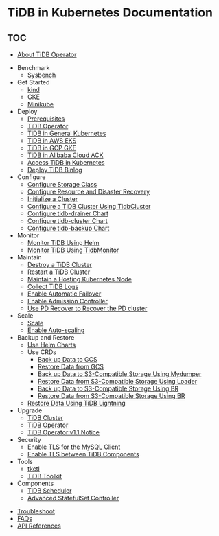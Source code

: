 # TiDB in Kubernetes Documentation

<!-- markdownlint-disable MD007 -->
<!-- markdownlint-disable MD032 -->

## TOC

- [About TiDB Operator](tidb-operator-overview.md)
+ Benchmark
  - [Sysbench](benchmark-sysbench.md)
+ Get Started
  - [kind](deploy-tidb-from-kubernetes-kind.md)
  - [GKE](deploy-tidb-from-kubernetes-gke.md)
  - [Minikube](deploy-tidb-from-kubernetes-minikube.md)
+ Deploy
  - [Prerequisites](prerequisites.md)
  - [TiDB Operator](deploy-tidb-operator.md)
  - [TiDB in General Kubernetes](deploy-on-general-kubernetes.md)
  - [TiDB in AWS EKS](deploy-on-aws-eks.md)
  - [TiDB in GCP GKE](deploy-on-gcp-gke.md)
  - [TiDB in Alibaba Cloud ACK](deploy-on-alibaba-cloud.md)
  - [Access TiDB in Kubernetes](access-tidb.md)
  - [Deploy TiDB Binlog](deploy-tidb-binlog.md)
+ Configure
  - [Configure Storage Class](configure-storage-class.md)
  - [Configure Resource and Disaster Recovery](configure-a-tidb-cluster.md)
  - [Initialize a Cluster](initialize-a-cluster.md)
  - [Configure a TiDB Cluster Using TidbCluster](configure-cluster-using-tidbcluster.md)
  - [Configure tidb-drainer Chart](configure-tidb-binlog-drainer.md)
  - [Configure tidb-cluster Chart](tidb-cluster-chart-config.md)
  - [Configure tidb-backup Chart](configure-backup.md)
+ Monitor
  - [Monitor TiDB Using Helm](monitor-a-tidb-cluster.md)
  - [Monitor TiDB Using TidbMonitor](monitor-using-tidbmonitor.md)
+ Maintain
  - [Destroy a TiDB Cluster](destroy-a-tidb-cluster.md)
  - [Restart a TiDB Cluster](restart-a-tidb-cluster.md)
  - [Maintain a Hosting Kubernetes Node](maintain-a-kubernetes-node.md)
  - [Collect TiDB Logs](collect-tidb-logs.md)
  - [Enable Automatic Failover](use-auto-failover.md)
  - [Enable Admission Controller](enable-admission-webhook.md)
  - [Use PD Recover to Recover the PD cluster](pd-recover.md)
+ Scale
  - [Scale](scale-a-tidb-cluster.md)
  - [Enable Auto-scaling](enable-tidb-cluster-auto-scaling.md)
+ Backup and Restore
  - [Use Helm Charts](backup-and-restore-using-helm-charts.md)
  + Use CRDs
    - [Back up Data to GCS](backup-to-gcs.md)
    - [Restore Data from GCS](restore-from-gcs.md)
    - [Back up Data to S3-Compatible Storage Using Mydumper](backup-to-s3.md)
    - [Restore Data from S3-Compatible Storage Using Loader](restore-from-s3.md)
    - [Back up Data to S3-Compatible Storage Using BR](backup-to-aws-s3-using-br.md)
    - [Restore Data from S3-Compatible Storage Using BR](restore-from-aws-s3-using-br.md)
  - [Restore Data Using TiDB Lightning](restore-data-using-tidb-lightning.md)
+ Upgrade
  - [TiDB Cluster](upgrade-a-tidb-cluster.md)
  - [TiDB Operator](upgrade-tidb-operator.md)
  - [TiDB Operator v1.1 Notice](notes-tidb-operator-v1.1.md)
+ Security
  - [Enable TLS for the MySQL Client](enable-tls-for-mysql-client.md)
  - [Enable TLS between TiDB Components](enable-tls-between-components.md)
+ Tools
  - [tkctl](use-tkctl.md)
  - [TiDB Toolkit](tidb-toolkit.md)
+ Components
  - [TiDB Scheduler](tidb-scheduler.md)
  - [Advanced StatefulSet Controller](advanced-statefulset.md)
- [Troubleshoot](troubleshoot.md)
- [FAQs](faq.md)
- [API References](api-references.md)
